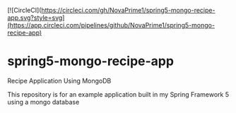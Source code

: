 [![CircleCI](https://circleci.com/gh/NovaPrime1/spring5-mongo-recipe-app.svg?style=svg](https://app.circleci.com/pipelines/github/NovaPrime1/spring5-mongo-recipe-app)

# spring5-mongo-recipe-app
Recipe Application Using MongoDB

This repository is for an example application built in my Spring Framework 5 using a mongo database

